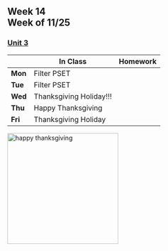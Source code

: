 ## Week 14 <br>Week of 11/25

### [Unit 3](/apcsp/curriculum/3)

  |       |In Class               |Homework   |
  |-------|---------              |---------  |
  |**Mon**|Filter PSET | |
  |**Tue**|Filter PSET | |
  |**Wed**|Thanksgiving Holiday!!! | |
  |**Thu**|Happy Thanksgiving | |
  |**Fri**|Thanksgiving Holiday | |


<meta http-equiv="refresh" content="300"/>
  
<!-- <img src="https://i.ytimg.com/vi/47GRtdHOKMg/maxresdefault.jpg" alt="computational complexity" height="250"> -->

<img src="https://www.pinkthecat.com/cdn/shop/products/thanksgiving_free1.jpg?v=1606412714" alt="happy thanksgiving" height="250"> 